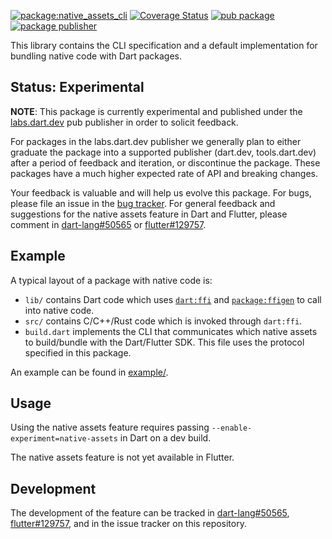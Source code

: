 [![package:native_assets_cli](https://github.com/dart-lang/native/actions/workflows/dart.yaml/badge.svg)](https://github.com/dart-lang/native/actions/workflows/dart.yaml)
[![Coverage Status](https://coveralls.io/repos/github/dart-lang/native/badge.svg?branch=main)](https://coveralls.io/github/dart-lang/native?branch=main)
[![pub package](https://img.shields.io/pub/v/native_assets_cli.svg)](https://pub.dev/packages/native_assets_cli)
[![package publisher](https://img.shields.io/pub/publisher/native_assets_cli.svg)](https://pub.dev/packages/native_assets_cli/publisher)

This library contains the CLI specification and a default implementation
for bundling native code with Dart packages.

## Status: Experimental

**NOTE**: This package is currently experimental and published under the
[labs.dart.dev](https://dart.dev/dart-team-packages) pub publisher in order to
solicit feedback. 

For packages in the labs.dart.dev publisher we generally plan to either graduate
the package into a supported publisher (dart.dev, tools.dart.dev) after a period
of feedback and iteration, or discontinue the package. These packages have a
much higher expected rate of API and breaking changes.

Your feedback is valuable and will help us evolve this package. 
For bugs, please file an issue in the 
[bug tracker](https://github.com/dart-lang/native/issues).
For general feedback and suggestions for the native assets feature in Dart and
Flutter, please comment in [dart-lang#50565] or [flutter#129757].

## Example

A typical layout of a package with native code is:

* `lib/` contains Dart code which uses [`dart:ffi`] and [`package:ffigen`]
  to call into native code.
* `src/` contains C/C++/Rust code which is invoked through `dart:ffi`.
* `build.dart` implements the CLI that communicates which native assets
  to build/bundle with the Dart/Flutter SDK. This file uses the
  protocol specified in this package.

An example can be found in [example/](example/).

## Usage

Using the native assets feature requires passing
`--enable-experiment=native-assets` in Dart on a dev build.

The native assets feature is not yet available in Flutter.

## Development

The development of the feature can be tracked in [dart-lang#50565],
[flutter#129757], and in the issue tracker on this repository.

[`dart:ffi`]: https://api.dart.dev/stable/dart-ffi/dart-ffi-library.html
[`package:ffigen`]: https://pub.dev/packages/ffigen
[dart-lang#50565]: https://github.com/dart-lang/sdk/issues/50565
[flutter#129757]: https://github.com/flutter/flutter/issues/129757
